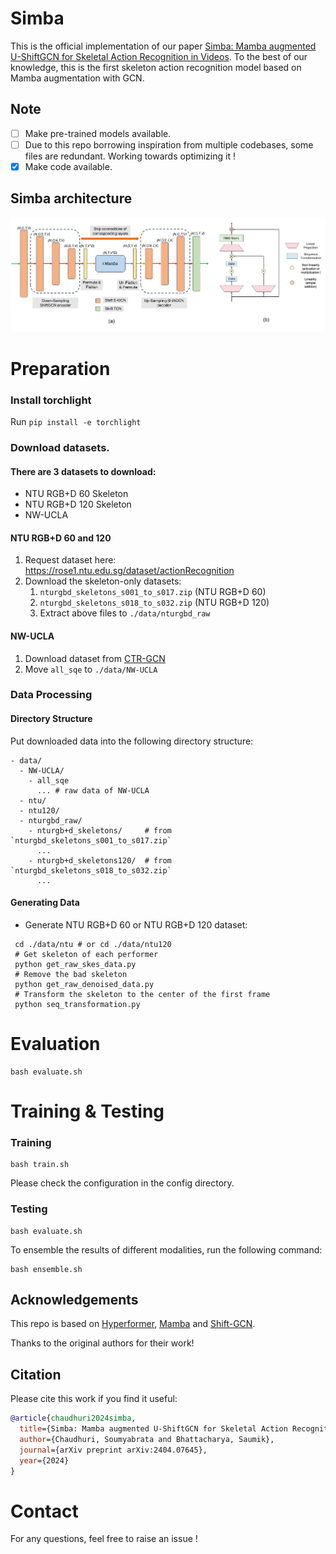 # Simba
This is the official implementation of our paper [Simba: Mamba augmented U-ShiftGCN for Skeletal Action Recognition in Videos](https://arxiv.org/abs/2404.07645). To the best of our knowledge, this is the first skeleton action recognition model based on Mamba augmentation with GCN. 

## Note

- [ ] Make pre-trained models available.
- [ ] Due to this repo borrowing inspiration from multiple codebases, some files are redundant. Working towards optimizing it !
- [x] Make code available.

## Simba architecture
<p align="center">
   <img src="model_final_3.png" alt="drawing" width="800"/>
</p>

# Preparation
### Install torchlight
Run `pip install -e torchlight`

### Download datasets.

#### There are 3 datasets to download:

- NTU RGB+D 60 Skeleton
- NTU RGB+D 120 Skeleton
- NW-UCLA

#### NTU RGB+D 60 and 120

1. Request dataset here: https://rose1.ntu.edu.sg/dataset/actionRecognition
2. Download the skeleton-only datasets:
   1. `nturgbd_skeletons_s001_to_s017.zip` (NTU RGB+D 60)
   2. `nturgbd_skeletons_s018_to_s032.zip` (NTU RGB+D 120)
   3. Extract above files to `./data/nturgbd_raw`

#### NW-UCLA

1. Download dataset from [CTR-GCN](https://github.com/Uason-Chen/CTR-GCN)
2. Move `all_sqe` to `./data/NW-UCLA`

### Data Processing

#### Directory Structure

Put downloaded data into the following directory structure:

```
- data/
  - NW-UCLA/
    - all_sqe
      ... # raw data of NW-UCLA
  - ntu/
  - ntu120/
  - nturgbd_raw/
    - nturgb+d_skeletons/     # from `nturgbd_skeletons_s001_to_s017.zip`
      ...
    - nturgb+d_skeletons120/  # from `nturgbd_skeletons_s018_to_s032.zip`
      ...
```

#### Generating Data

- Generate NTU RGB+D 60 or NTU RGB+D 120 dataset:

```
 cd ./data/ntu # or cd ./data/ntu120
 # Get skeleton of each performer
 python get_raw_skes_data.py
 # Remove the bad skeleton 
 python get_raw_denoised_data.py
 # Transform the skeleton to the center of the first frame
 python seq_transformation.py
```

# Evaluation

```
bash evaluate.sh
```

# Training & Testing

### Training

```
bash train.sh
```

Please check the configuration in the config directory.

### Testing

```
bash evaluate.sh
```

To ensemble the results of different modalities, run the following command:

```
bash ensemble.sh
```

## Acknowledgements

This repo is based on [Hyperformer](https://github.com/ZhouYuxuanYX/Hyperformer), [Mamba](https://github.com/state-spaces/mamba) and [Shift-GCN](https://github.com/kchengiva/Shift-GCN).

Thanks to the original authors for their work!

## Citation

Please cite this work if you find it useful:
````BibTeX
@article{chaudhuri2024simba,
  title={Simba: Mamba augmented U-ShiftGCN for Skeletal Action Recognition in Videos},
  author={Chaudhuri, Soumyabrata and Bhattacharya, Saumik},
  journal={arXiv preprint arXiv:2404.07645},
  year={2024}
}
````

# Contact
For any questions, feel free to raise an issue !

